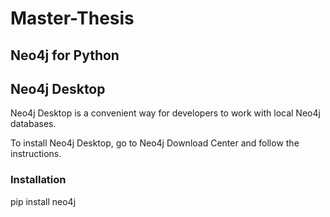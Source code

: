# Master-Thesis

## Neo4j for Python

## Neo4j Desktop

Neo4j Desktop is a convenient way for developers to work with local Neo4j databases.

To install Neo4j Desktop, go to Neo4j Download Center and follow the instructions.

### Installation

pip install neo4j


